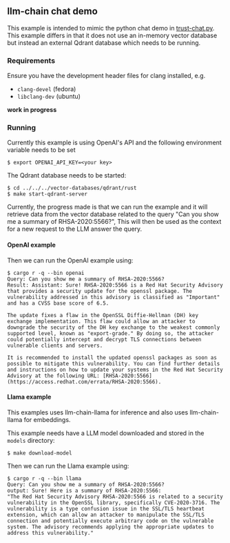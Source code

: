 ## llm-chain chat demo
This example is intended to mimic the python chat demo in
[trust-chat.py](../../../langchain/src/trust-chat.py). This example differs in
that it does not use an in-memory vector database but instead an external Qdrant
database which needs to be running.

### Requirements

Ensure you have the development header files for clang installed, e.g.
  * `clang-devel` (fedora)
  * `libclang-dev` (ubuntu)

__work in progress__

### Running
Currently this example is using OpenAI's API and the following environment
variable needs to be set
```console
$ export OPENAI_API_KEY=<your key>
```
The Qdrant database needs to be started:
```console
$ cd ../../../vector-databases/qdrant/rust
$ make start-qdrant-server 
```

Currently, the progress made is that we can run the example and it will
retrieve data from the vector database related to the query "Can you show me a
summary of RHSA-2020:5566?", This will then be used as the context for a new
request to the LLM answer the query.

#### OpenAI example
Then we can run the OpenAI example using:
```console
$ cargo r -q --bin openai
Query: Can you show me a summary of RHSA-2020:5566?
Result: Assistant: Sure! RHSA-2020:5566 is a Red Hat Security Advisory that provides a security update for the openssl package. The vulnerability addressed in this advisory is classified as "Important" and has a CVSS base score of 6.5. 

The update fixes a flaw in the OpenSSL Diffie-Hellman (DH) key exchange implementation. This flaw could allow an attacker to downgrade the security of the DH key exchange to the weakest commonly supported level, known as "export-grade." By doing so, the attacker could potentially intercept and decrypt TLS connections between vulnerable clients and servers.

It is recommended to install the updated openssl packages as soon as possible to mitigate this vulnerability. You can find further details and instructions on how to update your systems in the Red Hat Security Advisory at the following URL: [RHSA-2020:5566](https://access.redhat.com/errata/RHSA-2020:5566).
```


#### Llama example
This examples uses llm-chain-llama for inference and also uses llm-chain-llama
for embeddings.

This example needs have a LLM model downloaded and stored in the `models`
directory:
```console
$ make download-model
```

Then we can run the Llama example using:
```console
$ cargo r -q --bin llama
Query: Can you show me a summary of RHSA-2020:5566?
output: Sure! Here is a summary of RHSA-2020:5566:
"The Red Hat Security Advisory RHSA-2020:5566 is related to a security vulnerability in the OpenSSL library, specifically CVE-2020-3716. The vulnerability is a type confusion issue in the SSL/TLS heartbeat extension, which can allow an attacker to manipulate the SSL/TLS connection and potentially execute arbitrary code on the vulnerable system. The advisory recommends applying the appropriate updates to address this vulnerability."
```
